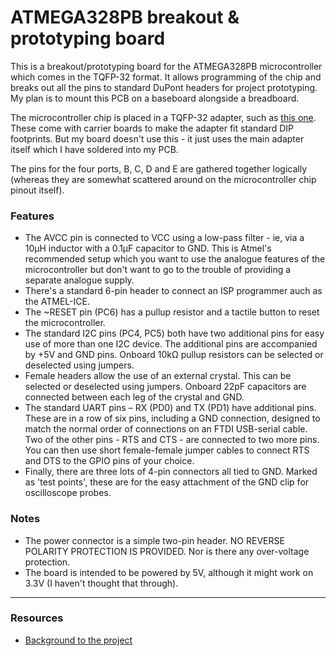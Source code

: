 # ATMEGA328PB breakout & prototyping board

This is a breakout/prototyping board for the ATMEGA328PB microcontroller which comes in the TQFP-32 format. It allows programming of the chip and breaks out all the pins to standard DuPont headers for project prototyping. My plan is to mount this PCB on a baseboard alongside a breadboard.

The microcontroller chip is placed in a TQFP-32 adapter, such as [this one](https://www.ebay.com/itm/1Pcs-TQFP32-QFP32-TO-DIP32-28-IC-Programmer-Adapter-Chip-Test-Socket-Pitch-Black/173689092477?ssPageName=STRK%3AMEBIDX%3AIT&_trksid=p2057872.m2749.l2649). These come with carrier boards to make the adapter fit standard DIP footprints. But my board doesn't use this - it just uses the main adapter itself which I have soldered into my PCB.

The pins for the four ports, B, C, D and E are gathered together logically (whereas they are somewhat scattered around on the microcontroller chip pinout itself).

### Features
* The AVCC pin is connected to VCC using a low-pass filter - ie, via a 10µH inductor with a 0.1µF capacitor to GND. This is Atmel's recommended setup which you want to use the analogue features of the microcontroller but don't want to go to the trouble of providing a separate analogue supply.
* There's a standard 6-pin header to connect an ISP programmer auch as the ATMEL-ICE.
* The ~RESET pin (PC6) has a pullup resistor and a tactile button to reset the microcontroller.
* The standard I2C pins (PC4, PC5) both have two additional pins for easy use of more than one I2C device. The additional pins are accompanied by +5V and GND pins. Onboard 10kΩ pullup resistors can be selected or deselected using jumpers.
* Female headers allow the use of an external crystal. This can be selected or deselected using jumpers. Onboard 22pF capacitors are connected between each leg of the crystal and GND.
* The standard UART pins – RX (PD0) and TX (PD1) have additional pins. These are in a row of six pins, including a GND connection, designed to match the normal order of connections on an FTDI USB-serial cable. Two of the other pins - RTS and CTS - are connected to two more pins. You can then use short female-female jumper cables to connect RTS and DTS to the GPIO pins of your choice.
* Finally, there are three lots of 4-pin connectors all tied to GND. Marked as 'test points', these are for the easy attachment of the GND clip for oscilloscope probes.

### Notes
* The power connector is a simple two-pin header. NO REVERSE POLARITY PROTECTION IS PROVIDED. Nor is there any over-voltage protection.
* The board is intended to be powered by 5V, although it might work on 3.3V (I haven't thought that through).

***
### Resources
* [Background to the project](https://mansfield-devine.com/speculatrix/2019/07/atmega328pb-breakout-and-prototyping-board/)


